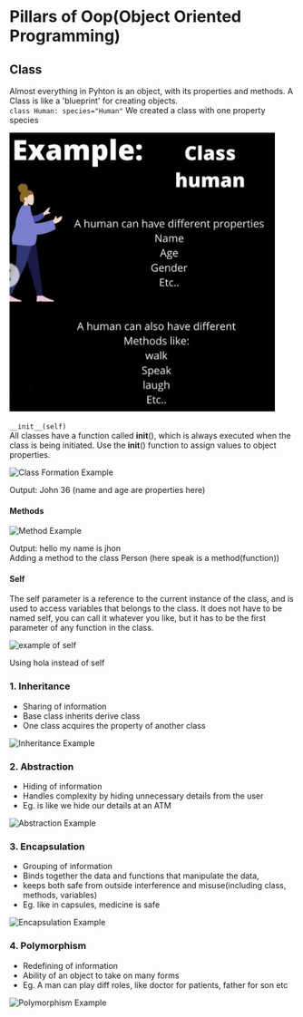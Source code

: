 # Pillars of Oop(Object Oriented Programming)

## Class

Almost everything in Pyhton is an object, with  its properties and methods. A Class is like a 'blueprint' for creating objects.  
` class Human: species="Human" `
We created a class with one property species

![Class](class.png)

   ```__init__(self)```  
 All classes have a function called __init__(), which is always executed when the class is being initiated. Use the __init__() function to assign values to object properties.
 
![Class Formation Example](example.png)

Output: John 36 (name and age are properties here)

#### Methods 

![Method Example](method.png)

Output: hello my name is jhon  
Adding a method to the class Person (here speak is a method(function))

#### Self

The self parameter is a reference to the current instance of the class, and is used to access variables that belongs to the class. It does not have to be named self, you can call it whatever you like, but it has to be the first parameter of any function in the class.

![example of self](self.png)

Using hola instead of self

### 1. Inheritance 

- Sharing of information
- Base class inherits derive class
- One class acquires the property of another class

![Inheritance Example](Inheritance.png)



### 2. Abstraction

- Hiding of information
- Handles complexity by hiding unnecessary details from the user
- Eg. is like we hide our details at an ATM

![Abstraction Example](Abstraction.png)

### 3. Encapsulation

- Grouping of information
- Binds together the data and functions that manipulate the data, 
- keeps both safe from outside interference and misuse(including class, methods, variables)
- Eg. like in capsules, medicine is safe

![Encapsulation Example](Encapsulation.png)

### 4. Polymorphism

- Redefining of information
- Ability of an object to take on many forms
- Eg. A man can play diff roles, like doctor for patients, father for son etc

![Polymorphism Example](Polymorphism.png)
